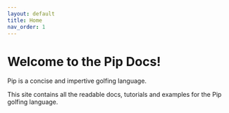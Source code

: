 ```yaml
---
layout: default
title: Home
nav_order: 1 
---
```


# Welcome to the Pip Docs!

Pip is a concise and impertive golfing language.

This site contains all the readable docs, tutorials and examples for the Pip golfing language.
